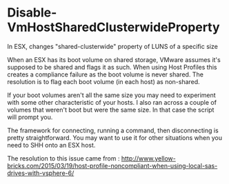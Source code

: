 # Disable-VmHostSharedClusterwideProperty
In ESX, changes "shared-clusterwide" property of LUNS of a specific size

When an ESX has its boot volume on shared storage, VMware assumes it's supposed to be shared and flags it as such.
When using Host Profiles this creates a compliance failure as the boot volume is never shared.
The resolution is to flag each boot volume (in each host) as non-shared.

If your boot volumes aren't all the same size you may need to experiment with some other characteristic of your hosts. I also ran across a couple of volumes that weren't boot but were the same size. In that case the script will prompt you.

The framework for connecting, running a command, then disconnecting is pretty straightforward. You may want to use it for other situations when you need to SHH onto an ESX host.

The resolution to this issue came from : http://www.yellow-bricks.com/2015/03/19/host-profile-noncompliant-when-using-local-sas-drives-with-vsphere-6/